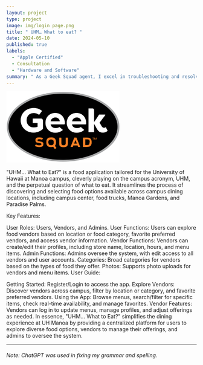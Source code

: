 ```yaml
---
layout: project
type: project
image: img/login page.png
title: " UHM… What to eat? "
date: 2024-05-10
published: true
labels:
  - "Apple Certified"
  - Consultation
  - "Hardware and Software"
summary: " As a Geek Squad agent, I excel in troubleshooting and resolving issues across various electronic devices, offering expert guidance on optimal use and providing repair services. My mission is to simplify technology for customers, making the role both fulfilling and valuable in the dynamic field of technology support and repair. "
---
```


<img width="300px" class="rounded float-start pe-4" src="../img/geeksquad.png">


"UHM... What to Eat?" is a food application tailored for the University of Hawaii at Manoa campus, cleverly playing on the campus acronym, UHM, and the perpetual question of what to eat. It streamlines the process of discovering and selecting food options available across campus dining locations, including campus center, food trucks, Manoa Gardens, and Paradise Palms.

Key Features:

User Roles: Users, Vendors, and Admins.
User Functions: Users can explore food vendors based on location or food category, favorite preferred vendors, and access vendor information.
Vendor Functions: Vendors can create/edit their profiles, including store name, location, hours, and menu items.
Admin Functions: Admins oversee the system, with edit access to all vendors and user accounts.
Categories: Broad categories for vendors based on the types of food they offer.
Photos: Supports photo uploads for vendors and menu items.
User Guide:

Getting Started: Register/Login to access the app.
Explore Vendors: Discover vendors across campus, filter by location or category, and favorite preferred vendors.
Using the App: Browse menus, search/filter for specific items, check real-time availability, and manage favorites.
Vendor Features: Vendors can log in to update menus, manage profiles, and adjust offerings as needed.
In essence, "UHM... What to Eat?" simplifies the dining experience at UH Manoa by providing a centralized platform for users to explore diverse food options, vendors to manage their offerings, and admins to oversee the system.

<hr>

###### Note: ChatGPT was used in fixing my grammar and spelling.
